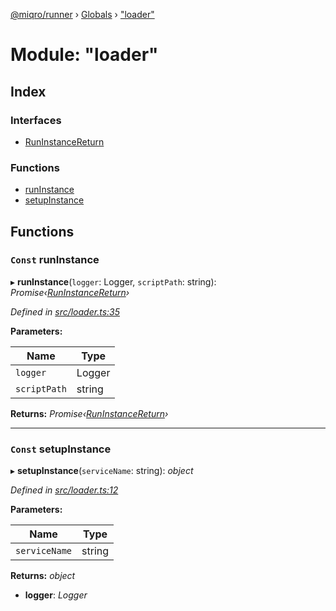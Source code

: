 [@miqro/runner](../README.md) › [Globals](../globals.md) › ["loader"](_loader_.md)

# Module: "loader"

## Index

### Interfaces

* [RunInstanceReturn](../interfaces/_loader_.runinstancereturn.md)

### Functions

* [runInstance](_loader_.md#const-runinstance)
* [setupInstance](_loader_.md#const-setupinstance)

## Functions

### `Const` runInstance

▸ **runInstance**(`logger`: Logger, `scriptPath`: string): *Promise‹[RunInstanceReturn](../interfaces/_loader_.runinstancereturn.md)›*

*Defined in [src/loader.ts:35](https://github.com/claukers/miqro-runner/blob/b9accee/src/loader.ts#L35)*

**Parameters:**

Name | Type |
------ | ------ |
`logger` | Logger |
`scriptPath` | string |

**Returns:** *Promise‹[RunInstanceReturn](../interfaces/_loader_.runinstancereturn.md)›*

___

### `Const` setupInstance

▸ **setupInstance**(`serviceName`: string): *object*

*Defined in [src/loader.ts:12](https://github.com/claukers/miqro-runner/blob/b9accee/src/loader.ts#L12)*

**Parameters:**

Name | Type |
------ | ------ |
`serviceName` | string |

**Returns:** *object*

* **logger**: *Logger*
